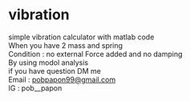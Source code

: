 # vibration  
simple vibration calculator with matlab code<br>
When you have 2 mass and spring<br>
Condition : no external Force added and no damping  
By using modol analysis<br>
if you have question DM me<br>
Email : pobpapon99@gmail.com<br>
IG : pob__papon<br>
